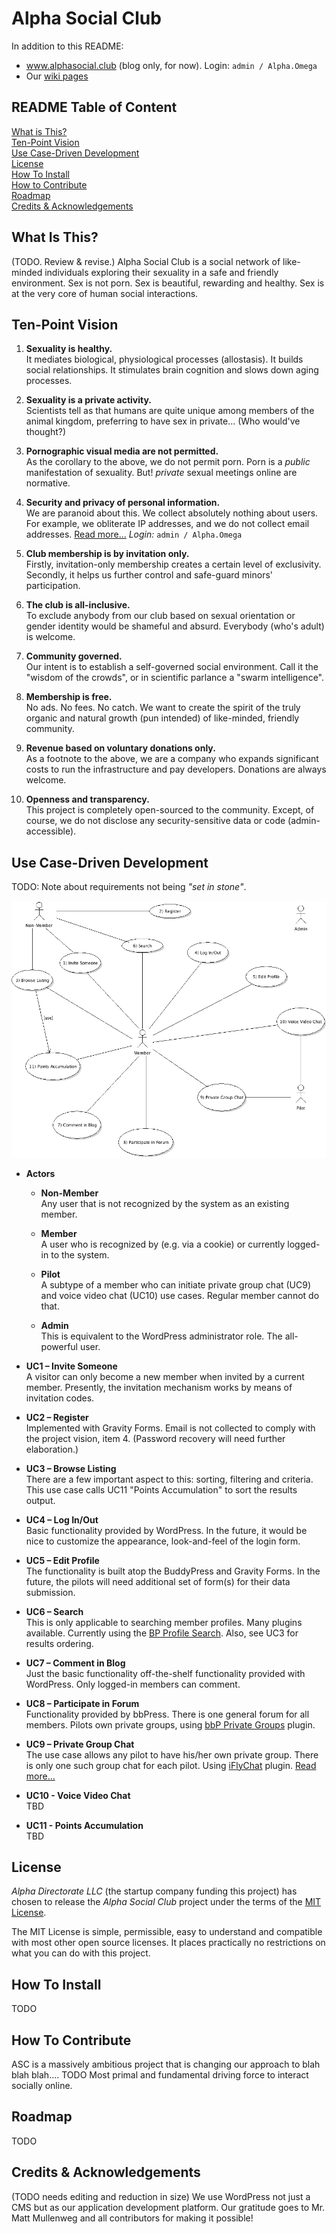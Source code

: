 # Alpha Social Club
In addition to this README:

* <a href="http://www.alphasocial.club" target="_blank">www.alphasocial.club</a> (blog only, for now). Login: `admin / Alpha.Omega`
* Our [wiki pages](https://github.com/alpha-social-club/alpha-social-development/wiki)

## README Table of Content
[What is This?](https://github.com/alpha-social-club/alpha-social-development#what-is-this)<br>
[Ten-Point Vision](https://github.com/alpha-social-club/alpha-social-development#ten-point-vision)<br>
[Use Case-Driven Development](https://github.com/alpha-social-club/alpha-social-development#use-case-driven-development)<br>
[License](https://github.com/alpha-social-club/alpha-social-development#license)<br>
[How To Install](https://github.com/alpha-social-club/alpha-social-development#how-to-install)<br>
[How to Contribute](https://github.com/alpha-social-club/alpha-social-development#how-to-contribute)<br>
[Roadmap](https://github.com/alpha-social-club/alpha-social-development#roadmap)<br>
[Credits & Acknowledgements](https://github.com/alpha-social-club/alpha-social-development#credits--acknowledgements)

## What Is This?
(TODO. Review & revise.) Alpha Social Club is a social network of like-minded individuals exploring their sexuality in a safe and friendly environment. Sex is not porn. Sex is beautiful, rewarding and healthy. Sex is at the very core of human social interactions.

## Ten-Point Vision
1.	**Sexuality is healthy.**<br>It mediates biological, physiological processes (allostasis). It builds social relationships. It stimulates brain cognition and slows down aging processes.

2.	**Sexuality is a private activity.**<br>Scientists tell as that humans are quite unique among members of the animal kingdom, preferring to have sex in private… (Who would've thought?)

5.	**Pornographic visual media are not permitted.**<br>As the corollary to the above, we do not permit porn. Porn is a *public* manifestation of sexuality. But! *private* sexual meetings online are normative.

3.	**Security and privacy of personal information.**<br>We are paranoid about this. We collect absolutely nothing about users. For example, we obliterate IP addresses, and we do not collect email addresses. <a href="http://www.alphasocial.club/where-has-our-privacy-online-gone/" target="_blank">Read more...</a> *Login:* `admin / Alpha.Omega`

4.	**Club membership is by invitation only.**<br>Firstly, invitation-only membership creates a certain level of exclusivity. Secondly, it helps us further control and safe-guard minors' participation.

10.	**The club is all-inclusive.**<br>To exclude anybody from our club based on sexual orientation or gender identity would be shameful and absurd. Everybody (who's adult) is welcome.

6.	**Community governed.**<br>Our intent is to establish a self-governed social environment. Call it the "wisdom of the crowds", or in scientific parlance a "swarm intelligence".

7.	**Membership is free.**<br>No ads. No fees. No catch. We want to create the spirit of the truly organic and natural growth (pun intended) of like-minded, friendly community.

8.	**Revenue based on voluntary donations only.**<br>As a footnote to the above, we are a company who expands significant costs to run the infrastructure and pay developers. Donations are always welcome.

9.	**Openness and transparency.**<br>This project is completely open-sourced to the community. Except, of course, we do not disclose any security-sensitive data or code (admin-accessible).

## Use Case-Driven Development

TODO: Note about requirements not being *"set in stone"*.

![UML Use Case Diagram](images/ASC-Use-Case-Diagram-V1.png)

* **Actors**
  * **Non-Member**<br>Any user that is not recognized by the system as an existing member.

  * **Member**<br>A user who is recognized by (e.g. via a cookie) or currently logged-in to the system.

  * **Pilot**<br>A subtype of a member who can initiate private group chat (UC9) and voice video chat (UC10) use cases. Regular member cannot do that.

  * **Admin**<br>This is equivalent to the WordPress administrator role. The all-powerful user.


* **UC1 – Invite Someone**<br>A visitor can only become a new member when invited by a current member. Presently, the invitation mechanism works by means of invitation codes.

* **UC2 – Register**<br>Implemented with Gravity Forms. Email is not collected to comply with the project vision, item 4. (Password recovery will need further elaboration.)

* **UC3 – Browse Listing**<br>There are a few important aspect to this: sorting, filtering and criteria. This use case calls UC11 "Points Accumulation" to sort the results output.

* **UC4 – Log In/Out**<br>Basic functionality provided by WordPress. In the future, it would be nice to customize the appearance, look-and-feel of the login form.

* **UC5 – Edit Profile**<br>The functionality is built atop the BuddyPress and Gravity Forms. In the future, the pilots will need additional set of form(s) for their data submission.

* **UC6 – Search**<br>This is only applicable to searching member profiles. Many plugins available. Currently using the <a href="https://wordpress.org/plugins/bp-profile-search/" target="_blank">BP Profile Search</a>. Also, see UC3 for results ordering.

* **UC7 – Comment in Blog**<br>Just the basic functionality off-the-shelf functionality provided with WordPress. Only logged-in members can comment.

* **UC8 – Participate in Forum**<br>Functionality provided by bbPress. There is one general forum for all members. Pilots own private groups, using <a href="https://wordpress.org/plugins/bbp-private-groups/" target="_blank">bbP Private Groups</a> plugin.

* **UC9 – Private Group Chat**<br>The use case allows any pilot to have his/her own private group. There is only one such group chat for each pilot. Using <a href="https://wordpress.org/plugins/iflychat/" target="_blank">iFlyChat</a> plugin. [Read more…](https://github.com/alpha-social-club/alpha-social-development/wiki/UC9-Private-Group-Chat)

* **UC10 - Voice Video Chat**<br>TBD

* **UC11 - Points Accumulation**<br>TBD

## License
*Alpha Directorate LLC* (the startup company funding this project) has chosen to release the *Alpha Social Club* project under the terms of the <a href="http://opensource.org/licenses/MIT" target="_blank">MIT License</a>.

The MIT License is simple, permissible, easy to understand and compatible with most other open source licenses. It places practically no restrictions on what you can do with this project.

## How To Install
TODO

## How To Contribute
ASC is a massively ambitious project that is changing our approach to blah blah blah…. TODO Most primal and fundamental driving force to interact socially online.

## Roadmap
TODO

## Credits & Acknowledgements
(TODO needs editing and reduction in size) We use WordPress not just a CMS but as our application development platform. Our gratitude goes to Mr. Matt Mullenweg and all contributors for making it possible!
